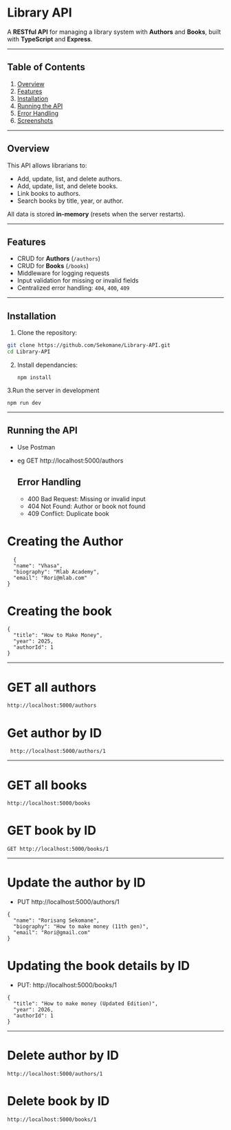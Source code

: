 # Library API

A **RESTful API** for managing a library system with **Authors** and **Books**, built with **TypeScript** and **Express**.

---

## Table of Contents

1. [Overview](#overview)  
2. [Features](#features)  
3. [Installation](#installation)  
4. [Running the API](#running-the-api)   
7. [Error Handling](#error-handling)  
8. [Screenshots](#screenshots)  

---

## Overview

This API allows librarians to:

- Add, update, list, and delete authors.  
- Add, update, list, and delete books.  
- Link books to authors.  
- Search books by title, year, or author.  

All data is stored **in-memory** (resets when the server restarts).

---

## Features

- CRUD for **Authors** (`/authors`)  
- CRUD for **Books** (`/books`)  
- Middleware for logging requests  
- Input validation for missing or invalid fields  
- Centralized error handling: `404`, `400`, `409`  

---

## Installation

1. Clone the repository:

```bash
git clone https://github.com/Sekomane/Library-API.git
cd Library-API
```

2. Install dependancies:
   ```
   npm install
   ```
   
3.Run the server in development
```
npm run dev
```
---

## Running the API
- Use Postman
- eg GET http://localhost:5000/authors

  ## Error Handling
  - 400 Bad Request: Missing or invalid input
  - 404 Not Found: Author or book not found
  - 409 Conflict: Duplicate book

# Creating the Author
```
  {
  "name": "Vhasa",
  "biography": "Mlab Academy",
  "email": "Rori@mlab.com"
}
```
# Creating the book
```
{
  "title": "How to Make Money",
  "year": 2025,
  "authorId": 1
}
```
---

# GET all authors
```
http://localhost:5000/authors
```
# Get author by ID
  ```
   http://localhost:5000/authors/1
  ```
---

# GET all books
```
http://localhost:5000/books
```
# GET book by ID
```
GET http://localhost:5000/books/1
```
---


# Update the author by ID

- PUT http://localhost:5000/authors/1
```
{
  "name": "Rorisang Sekomane",
  "biography": "How to make money (11th gen)",
  "email": "Rori@gmail.com"
}
```
# Updating the book details by ID

- PUT: http://localhost:5000/books/1
```
{
  "title": "How to make money (Updated Edition)",
  "year": 2026,
  "authorId": 1
}
```
---
# Delete author by ID
```
http://localhost:5000/authors/1
```

# Delete book by ID

```
http://localhost:5000/books/1
```

